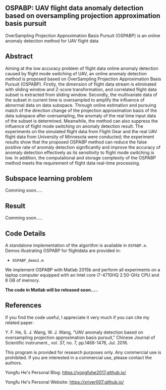 ## OSPABP: UAV flight data anomaly detection based on oversampling projection approximation basis pursuit
OverSampling Projection Approximation Basis Pursuit (OSPABP) is an online anomaly detection method for UAV flight data 

## Abstract
Aiming at the low accuracy problem of flight data online anomaly detection caused by flight mode switching of UAV, an online anomaly detection method is proposed based on OverSampling Projection Approximation Basis Pursuit (OSPABP). Firstly, the dimension of flight data stream is eliminated with sliding window and Z-score transformation, and correlated flight data subset is extracted from sliding window. Secondly, the multivariate data of the subset in current time is oversampled to amplify the influence of abnormal data on data subspace. Through online estimation and pursuing match of the direction change of the projection approximation basis of the data subspace after oversampling, the anomaly of the real time input data of the subset is determined. Meanwhile, the method can also suppress the influence of flight mode switching on anomaly detection result. The experiments on the simulated flight data from Flight Gear and the real UAV flight data from University of Minnesota were conducted; the experiment results show that the proposed OSPABP method can reduce the false positive rate of anomaly detection significantly and improve the accuracy of anomaly detection effectively as its sensitivity to flight mode switching is low. In addition, the computational and storage complexity of the OSPABP method meets the requirement of flight data real-time processing.

## Subspace learning problem
Comming soon.....

## Result
Comming soon.....

## Code Details
A standalone implementation of the algorithm is available in `OSPABP.m`.
Demos illustrating OSPABP for flightdata are provided in:
* `OSPABP_demo1.m`

We implement OSPABP with Matlab 2015b and perform all experiments on a laptop computer equipped with an Intel core i7-4710HQ 2.50-GHz CPU and 8 GB of memory.

**The code in Matlab will be released soon.....**

## References
If you find the code useful, I appreciate it very much if you can cite my related paper:

Y. F. He, S. J. Wang, W. J. Wang,  "UAV anomaly detection based on oversampling projection approximation basis pursuit,"
Chinese Journal of Scientific instrument., vol. 37, no. 7, pp.1468-1476, Jul. 2016.

This program is provided for research purposes only. Any commercial use is prohibited. If you are interested in a commercial use, please contact the authors. 

Yongfu He's Personal Blog: https://yongfuhe2017.github.io/

Yongfu He's Personal Website: https://xriver007.github.io/
